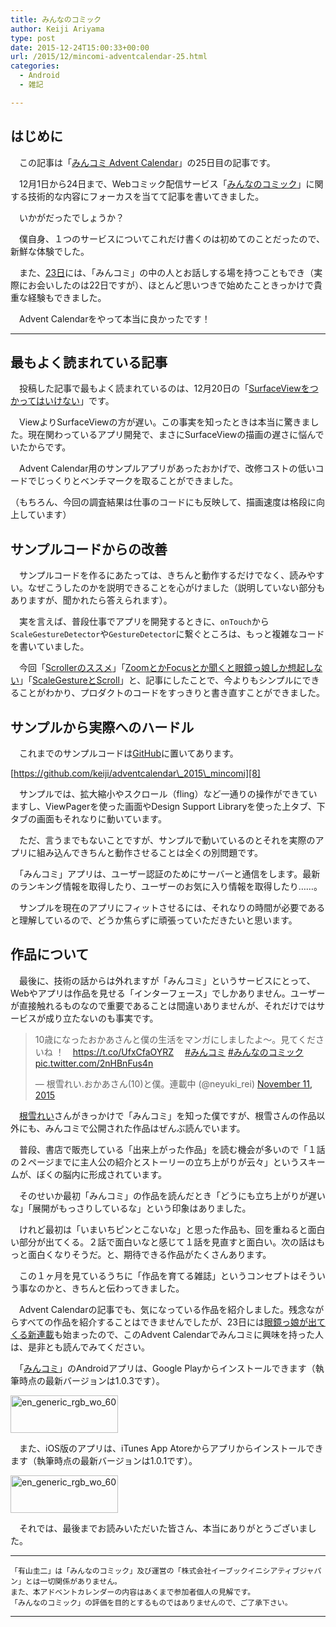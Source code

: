 ```yaml
---
title: みんなのコミック
author: Keiji Ariyama
type: post
date: 2015-12-24T15:00:33+00:00
url: /2015/12/mincomi-adventcalendar-25.html
categories:
  - Android
  - 雑記

---
```

## はじめに

　この記事は「[みんコミ Advent Calendar][1]」の25日目の記事です。

　12月1日から24日まで、Webコミック配信サービス「[みんなのコミック][2]」に関する技術的な内容にフォーカスを当てて記事を書いてきました。

　いかがだったでしょうか？

　僕自身、１つのサービスについてこれだけ書くのは初めてのことだったので、新鮮な体験でした。

　また、[23日][3]には、「みんコミ」の中の人とお話しする場を持つこともでき（実際にお会いしたのは22日ですが）、ほとんど思いつきで始めたこときっかけで貴重な経験もできました。

　Advent Calendarをやって本当に良かったです！

<!--more-->

* * *

## 最もよく読まれている記事

　投稿した記事で最もよく読まれているのは、12月20日の「[SurfaceViewをつかってはいけない][4]」です。

　ViewよりSurfaceViewの方が遅い。この事実を知ったときは本当に驚きました。現在関わっているアプリ開発で、まさにSurfaceViewの描画の遅さに悩んでいたからです。

　Advent Calendar用のサンプルアプリがあったおかげで、改修コストの低いコードでじっくりとベンチマークを取ることができました。
  
（もちろん、今回の調査結果は仕事のコードにも反映して、描画速度は格段に向上しています）

## サンプルコードからの改善

　サンプルコードを作るにあたっては、きちんと動作するだけでなく、読みやすい。なぜこうしたのかを説明できることを心がけました（説明していない部分もありますが、聞かれたら答えられます）。

　実を言えば、普段仕事でアプリを開発するときに、`onTouch`から`ScaleGestureDetector`や`GestureDetector`に繋ぐところは、もっと複雑なコードを書いていました。

　今回「[Scrollerのススメ][5]」「[ZoomとかFocusとか聞くと眼鏡っ娘しか想起しない][6]」「[ScaleGestureとScroll][7]」と、記事にしたことで、今よりもシンプルにできることがわかり、プロダクトのコードをすっきりと書き直すことができました。

## サンプルから実際へのハードル

　これまでのサンプルコードは[GitHub][8]に置いてあります。

[https://github.com/keiji/adventcalendar\_2015\_mincomi][8]

　サンプルでは、拡大縮小やスクロール（fling）など一通りの操作ができていますし、ViewPagerを使った画面やDesign Support Libraryを使った上タブ、下タブの画面もそれなりに動いています。

　ただ、言うまでもないことですが、サンプルで動いているのとそれを実際のアプリに組み込んできちんと動作させることは全くの別問題です。

　「みんコミ」アプリは、ユーザー認証のためにサーバーと通信をします。最新のランキング情報を取得したり、ユーザーのお気に入り情報を取得したり……。

　サンプルを現在のアプリにフィットさせるには、それなりの時間が必要であると理解しているので、どうか焦らずに頑張っていただきたいと思います。

## 作品について

　最後に、技術の話からは外れますが「みんコミ」というサービスにとって、Webやアプリは作品を見せる「インターフェース」でしかありません。ユーザーが直接触れるものなので重要であることは間違いありませんが、それだけではサービスが成り立たないのも事実です。

<blockquote class="twitter-tweet" lang="en">
  <p lang="ja" dir="ltr">
    10歳になったおかあさんと僕の生活をマンガにしましたよ～。見てくださいね&#10;！　<a href="https://t.co/UfxCfaOYRZ">https://t.co/UfxCfaOYRZ</a>　 <a href="https://twitter.com/hashtag/%E3%81%BF%E3%82%93%E3%82%B3%E3%83%9F?src=hash">#みんコミ</a> <a href="https://twitter.com/hashtag/%E3%81%BF%E3%82%93%E3%81%AA%E3%81%AE%E3%82%B3%E3%83%9F%E3%83%83%E3%82%AF?src=hash">#みんなのコミック</a> <a href="https://t.co/2nHBnFus4n">pic.twitter.com/2nHBnFus4n</a>
  </p>
  
  <p>
    &mdash; 根雪れい.おかあさん(10)と僕。連載中 (@neyuki_rei) <a href="https://twitter.com/neyuki_rei/status/664369017038110720">November 11, 2015</a>
  </p>
</blockquote>

　[根雪れい][9]さんがきっかけで「みんコミ」を知った僕ですが、根雪さんの作品以外にも、みんコミで公開された作品はぜんぶ読んでいます。

　普段、書店で販売している「出来上がった作品」を読む機会が多いので「１話の２ページまでに主人公の紹介とストーリーの立ち上がりが云々」というスキームが、ぼくの脳内に形成されています。
  
　そのせいか最初「みんコミ」の作品を読んだとき「どうにも立ち上がりが遅いな」「展開がもっさりしているな」という印象はありました。

　けれど最初は「いまいちピンとこないな」と思った作品も、回を重ねると面白い部分が出てくる。２話で面白いなと感じて１話を見直すと面白い。次の話はもっと面白くなりそうだ。と、期待できる作品がたくさんあります。

　この１ヶ月を見ているうちに「作品を育てる雑誌」というコンセプトはそういう事なのかと、きちんと伝わってきました。

　Advent Calendarの記事でも、気になっている作品を紹介しました。残念ながらすべての作品を紹介することはできませんでしたが、23日には[眼鏡っ娘が出てくる新連載][10]も始まったので、このAdvent Calendarでみんコミに興味を持った人は、是非とも読んでみてください。

　「[みんコミ][2]」のAndroidアプリは、Google Playからインストールできます（執筆時点の最新バージョンは1.0.3です）。

[<img src="https://blog.keiji.dev/wp-content/uploads/2015/12/en_generic_rgb_wo_60.png" alt="en_generic_rgb_wo_60" width="172" height="60" class="aligncenter size-full wp-image-672" />][11]

　また、iOS版のアプリは、iTunes App Atoreからアプリからインストールできます（執筆時点の最新バージョンは1.0.1です）。

[<img src="https://blog.keiji.dev/wp-content/uploads/2015/12/available-on-the-app-store-1345130940.jpg" alt="en_generic_rgb_wo_60" width="172" height="60" class="aligncenter size-full wp-image-672" />][12]

　それでは、最後までお読みいただいた皆さん、本当にありがとうございました。

* * *

    「有山圭二」は「みんなのコミック」及び運営の「株式会社イーブックイニシアティブジャパン」とは一切関係がありません。
    また、本アドベントカレンダーの内容はあくまで参加者個人の見解です。
    「みんなのコミック」の評価を目的とするものではありませんので、ご了承下さい。
    

* * *

 [1]: http://qiita.com/advent-calendar/2015/mincomi
 [2]: https://www.mincomi.jp
 [3]: https://blog.keiji.dev/2015/12/mincomi-adventcalendar-23.html
 [4]: https://blog.keiji.dev/2015/12/mincomi-adventcalendar-20.html
 [5]: https://blog.keiji.dev/2015/12/mincomi-adventcalendar-18.html
 [6]: https://blog.keiji.dev/2015/12/mincomi-adventcalendar-19.html
 [7]: https://blog.keiji.dev/2015/12/mincomi-adventcalendar-21.html
 [8]: https://github.com/keiji/adventcalendar_2015_mincomi
 [9]: https://twitter.com/neyuki_rei
 [10]: https://www.mincomi.jp/title/?title=343057
 [11]: https://play.google.com/store/apps/details?id=jp.ebookjapan.mincomi&hl=ja
 [12]: https://itunes.apple.com/jp/app/minnanokomikku/id1050104822?mt=8